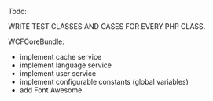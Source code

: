 Todo:

WRITE TEST CLASSES AND CASES FOR EVERY PHP CLASS.

WCFCoreBundle:
- implement cache service
- implement language service
- implement user service
- implement configurable constants (global variables)
- add Font Awesome